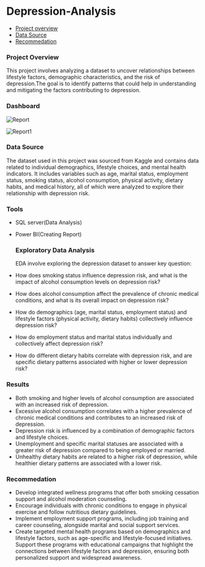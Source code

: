 # Depression-Analysis

- [Project overview](#project-overview)
- [Data Source](#data-source)
- [Recommedation](#recommedation)

### Project Overview

This project involves analyzing a dataset to uncover relationships between lifestyle factors, demographic characteristics, and the risk of depression.The goal is to identify patterns that could help in understanding and mitigating the factors contributing to depression.

### Dashboard
![Report](https://github.com/user-attachments/assets/3bd72f9d-c57c-4472-87b7-f5d48c42215c)

![Report1](https://github.com/user-attachments/assets/42987d6b-d3ee-4249-ae14-bf0b264d2aef)


### Data Source

The dataset used in this project was sourced from Kaggle and contains  data related to individual demographics, lifestyle choices, and mental health indicators. It includes variables such as age, marital status, employment status, smoking status, alcohol consumption, physical activity, dietary habits, and medical history, all of which were analyzed to explore their relationship with depression risk.

### Tools

- SQL server(Data Analysis)
- Power BI(Creating Report)

  ### Exploratory Data Analysis
  EDA involve exploring the depression dataset to answer key question:
  
- How does smoking status influence depression risk, and what is the impact of alcohol consumption levels on depression risk?
- How does alcohol consumption affect the prevalence of chronic medical conditions, and what is its overall impact on depression risk?
- How do demographics (age, marital status, employment status) and lifestyle factors (physical activity, dietary habits) collectively influence depression risk?
-  How do employment status and marital status individually and collectively affect depression risk?
-  How do different dietary habits correlate with depression risk, and are specific dietary patterns associated with higher or lower depression risk?

  ### Results

  - Both smoking and higher levels of alcohol consumption are associated with an increased risk of depression.
- Excessive alcohol consumption correlates with a higher prevalence of chronic medical conditions and contributes to an increased risk of depression.
-  Depression risk is influenced by a combination of demographic factors and lifestyle choices.
- Unemployment and specific marital statuses are associated with a greater risk of depression compared to being employed or married.
- Unhealthy dietary habits are related to a higher risk of depression, while healthier dietary patterns are associated with a lower risk.

### Recommedation

- Develop integrated wellness programs that offer both smoking cessation support and alcohol moderation counseling.
- Encourage individuals with chronic conditions to engage in physical exercise and follow nutritious dietary guidelines.
- Implement employment support programs, including job training and career counseling, alongside marital and social support services.
- Create targeted mental health programs based on demographics and lifestyle factors, such as age-specific and lifestyle-focused initiatives. Support these programs with educational campaigns that highlight the connections between lifestyle factors and depression, ensuring both personalized support and widespread awareness.
